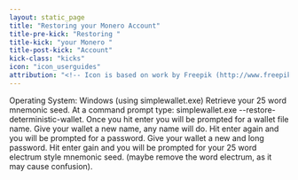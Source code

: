 ```yaml
---
layout: static_page
title: "Restoring your Monero Account"
title-pre-kick: "Restoring "
title-kick: "your Monero "
title-post-kick: "Account"
kick-class: "kicks"
icon: "icon_userguides"
attribution: "<!-- Icon is based on work by Freepik (http://www.freepik.com) and is licensed under Creative Commons BY 3.0 -->"
---
```


Operating System:  Windows (using simplewallet.exe)
Retrieve your 25 word mnemonic seed.
At a command prompt type:  simplewallet.exe --restore-deterministic-wallet.
Once you hit enter you will be prompted for a wallet file name.  Give your wallet a new name, any name will do. 
Hit enter again and you will be prompted for a password.  Give your wallet a new and long password.
Hit enter gain and you will be prompted for your 25 word electrum style mnemonic seed.  (maybe remove the word electrum, as it may cause confusion).


